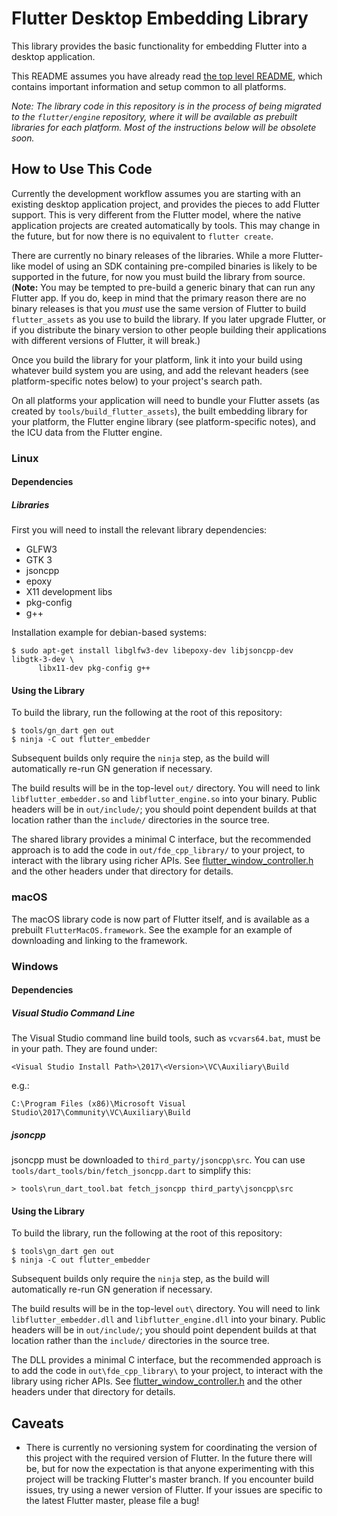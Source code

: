 # Flutter Desktop Embedding Library

This library provides the basic functionality for embedding Flutter into a
desktop application.

This README assumes you have already read [the top level README](../README.md),
which contains important information and setup common to all platforms.

_Note: The library code in this repository is in the process of being migrated
to the `flutter/engine` repository, where it will be available as prebuilt
libraries for each platform. Most of the instructions below will be obsolete
soon._

## How to Use This Code

Currently the development workflow assumes you are starting with an existing
desktop application project, and provides the pieces to add Flutter support.
This is very different from the Flutter model, where the native application
projects are created automatically by tools. This may change in the future, but
for now there is no equivalent to `flutter create`.

There are currently no binary releases of the libraries. While a more
Flutter-like model of using an SDK containing pre-compiled binaries is likely
to be supported in the future, for now you must build the library from source.
(**Note:** You may be tempted to pre-build a generic binary that can run any
Flutter app. If you do, keep in mind that the primary reason there are no
binary releases is that you *must* use the same version of Flutter to build
`flutter_assets` as you use to build the library. If you later upgrade Flutter,
or if you distribute the binary version to other people building their
applications with different versions of Flutter, it will break.)

Once you build the library for your platform, link it into your build using
whatever build system you are using, and add the relevant headers (see
platform-specific notes below) to your project's search path.

On all platforms your application will need to bundle your Flutter assets
(as created by `tools/build_flutter_assets`), the built embedding library for
your platform, the Flutter engine library (see platform-specific notes), and
the ICU data from the Flutter engine.

### Linux

#### Dependencies

##### Libraries

First you will need to install the relevant library dependencies:
*   GLFW3
*   GTK 3
*   jsoncpp
*   epoxy
*   X11 development libs
*   pkg-config
*   g++

Installation example for debian-based systems:

```
$ sudo apt-get install libglfw3-dev libepoxy-dev libjsoncpp-dev libgtk-3-dev \
      libx11-dev pkg-config g++
```

#### Using the Library

To build the library, run the following at the root of this repository:

```
$ tools/gn_dart gen out
$ ninja -C out flutter_embedder
```
Subsequent builds only require the `ninja` step, as the build will automatically
re-run GN generation if necessary.

The build results will be in the top-level `out/` directory. You will need to
link `libflutter_embedder.so` and `libflutter_engine.so` into your binary.
Public headers will be in `out/include/`; you should point dependent
builds at that location rather than the `include/` directories in the
source tree.

The shared library provides a minimal C interface, but the recommended
approach is to add the code in `out/fde_cpp_library/` to your project, to
interact with the library using richer APIs. See
[flutter_window_controller.h](/library/common/client_wrapper/include/flutter_desktop_embedding/glfw/flutter_window_controller.h)
and the other headers under that directory for details.

### macOS

The macOS library code is now part of Flutter itself, and is available as
a prebuilt `FlutterMacOS.framework`. See the example for an example of
downloading and linking to the framework.

### Windows

#### Dependencies

##### Visual Studio Command Line

The Visual Studio command line build tools, such as `vcvars64.bat`, must be in
your path. They are found under:

```
<Visual Studio Install Path>\2017\<Version>\VC\Auxiliary\Build
```

e.g.:

```
C:\Program Files (x86)\Microsoft Visual Studio\2017\Community\VC\Auxiliary\Build
```

##### jsoncpp

jsoncpp must be downloaded to `third_party/jsoncpp\src`. You can use
`tools/dart_tools/bin/fetch_jsoncpp.dart` to simplify this:

```
> tools\run_dart_tool.bat fetch_jsoncpp third_party\jsoncpp\src
```

#### Using the Library

To build the library, run the following at the root of this repository:

```
$ tools\gn_dart gen out
$ ninja -C out flutter_embedder
```
Subsequent builds only require the `ninja` step, as the build will automatically
re-run GN generation if necessary.

The build results will be in the top-level `out\` directory. You will need to
link `libflutter_embedder.dll` and `libflutter_engine.dll` into your binary.
Public headers will be in `out/include/`; you should point dependent
builds at that location rather than the `include/` directories in the
source tree.

The DLL provides a minimal C interface, but the recommended
approach is to add the code in `out\fde_cpp_library\` to your project, to
interact with the library using richer APIs. See
[flutter_window_controller.h](/library/common/client_wrapper/include/flutter_desktop_embedding/glfw/flutter_window_controller.h)
and the other headers under that directory for details.

## Caveats

* There is currently no versioning system for coordinating the version
  of this project with the required version of Flutter. In the future there will
  be, but for now the expectation is that anyone experimenting with this project
  will be tracking Flutter's master branch. If you encounter build issues, try
  using a newer version of Flutter. If your issues are specific to the latest
  Flutter master, please file a bug!
